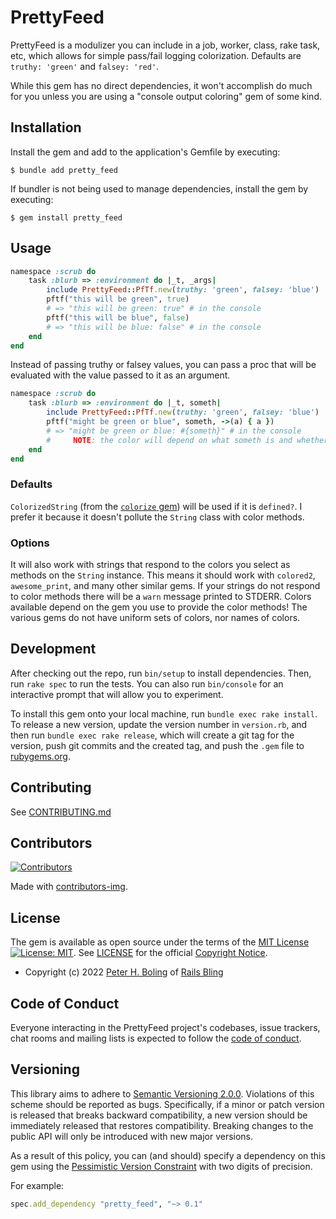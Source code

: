 # PrettyFeed

PrettyFeed is a modulizer you can include in a job, worker, class, rake task, etc, which allows for simple pass/fail logging colorization.  Defaults are `truthy: 'green'` and `falsey: 'red'`.

While this gem has no direct dependencies, it won't accomplish do much for you unless you are using a "console output coloring" gem of some kind.

## Installation

Install the gem and add to the application's Gemfile by executing:

    $ bundle add pretty_feed

If bundler is not being used to manage dependencies, install the gem by executing:

    $ gem install pretty_feed

## Usage

```ruby
namespace :scrub do
    task :blurb => :environment do |_t, _args|
        include PrettyFeed::PfTf.new(truthy: 'green', falsey: 'blue')
        pftf("this will be green", true)
        # => "this will be green: true" # in the console
        pftf("this will be blue", false)
        # => "this will be blue: false" # in the console
    end
end
```

Instead of passing truthy or falsey values, you can pass a proc that will be evaluated with the value passed to it as an argument.

```ruby
namespace :scrub do
    task :blurb => :environment do |_t, someth|
        include PrettyFeed::PfTf.new(truthy: 'green', falsey: 'blue')
        pftf("might be green or blue", someth, ->(a) { a })
        # => "might be green or blue: #{someth}" # in the console
        #     NOTE: the color will depend on what someth is and whether the proc evaluates as truthy or falsey.
    end
end
```

### Defaults

`ColorizedString` (from the [`colorize` gem](https://github.com/fazibear/colorize)) will be used if it is `defined?`.  I prefer it because it doesn't pollute the `String` class with color methods.

### Options

It will also work with strings that respond to the colors you select as methods on the `String` instance.  This means it should work with `colored2`, `awesome_print`, and many other similar gems.  If your strings do not respond to color methods there will be a `warn` message printed to STDERR.  Colors available depend on the gem you use to provide the color methods!  The various gems do not have uniform sets of colors, nor names of colors.


## Development

After checking out the repo, run `bin/setup` to install dependencies. Then, run `rake spec` to run the tests. You can also run `bin/console` for an interactive prompt that will allow you to experiment.

To install this gem onto your local machine, run `bundle exec rake install`. To release a new version, update the version number in `version.rb`, and then run `bundle exec rake release`, which will create a git tag for the version, push git commits and the created tag, and push the `.gem` file to [rubygems.org](https://rubygems.org).

## Contributing

See [CONTRIBUTING.md][contributing]

## Contributors

[![Contributors](https://contrib.rocks/image?repo=pboling/pretty_feed)]("https://github.com/pboling/pretty_feed/graphs/contributors")

Made with [contributors-img](https://contrib.rocks).

## License

The gem is available as open source under the terms of
the [MIT License][license] [![License: MIT](https://img.shields.io/badge/License-MIT-green.svg)][license-ref].
See [LICENSE][license] for the official [Copyright Notice][copyright-notice-explainer].

* Copyright (c) 2022 [Peter H. Boling][peterboling] of [Rails Bling][railsbling]

[copyright-notice-explainer]: https://opensource.stackexchange.com/questions/5778/why-do-licenses-such-as-the-mit-license-specify-a-single-year

## Code of Conduct

Everyone interacting in the PrettyFeed project's codebases, issue trackers, chat rooms and mailing lists is expected to follow the [code of conduct](https://github.com/pboling/pretty_feed/blob/main/CODE_OF_CONDUCT.md).

## Versioning

This library aims to adhere to [Semantic Versioning 2.0.0][semver]. Violations of this scheme should be reported as
bugs. Specifically, if a minor or patch version is released that breaks backward compatibility, a new version should be
immediately released that restores compatibility. Breaking changes to the public API will only be introduced with new
major versions.

As a result of this policy, you can (and should) specify a dependency on this gem using
the [Pessimistic Version Constraint][pvc] with two digits of precision.

For example:

```ruby
spec.add_dependency "pretty_feed", "~> 0.1"
```

[copyright-notice-explainer]: https://opensource.stackexchange.com/questions/5778/why-do-licenses-such-as-the-mit-license-specify-a-single-year

[gh_discussions]: https://github.com/pboling/pretty_feed/discussions

[conduct]: https://github.com/pboling/pretty_feed/blob/main/CODE_OF_CONDUCT.md

[contributing]: https://github.com/pboling/pretty_feed/blob/main/CONTRIBUTING.md

[security]: https://github.com/pboling/pretty_feed/blob/main/SECURITY.md

[license]: https://github.com/pboling/pretty_feed/blob/main/LICENSE.txt

[license-ref]: https://opensource.org/licenses/MIT

[semver]: http://semver.org/

[pvc]: http://guides.rubygems.org/patterns/#pessimistic-version-constraint

[railsbling]: http://www.railsbling.com

[peterboling]: http://www.peterboling.com

[aboutme]: https://about.me/peter.boling

[angelme]: https://angel.co/peter-boling

[coderme]:http://coderwall.com/pboling

[followme-img]: https://img.shields.io/twitter/follow/galtzo.svg?style=social&label=Follow

[tweetme]: http://twitter.com/galtzo

[politicme]: https://nationalprogressiveparty.org

[documentation]: https://rubydoc.info/github/pboling/pretty_feed/main

[source]: https://github.com/pboling/pretty_feed/

[actions]: https://github.com/pboling/pretty_feed/actions

[issues]: https://github.com/pboling/pretty_feed/issues

[climate_maintainability]: https://codeclimate.com/github/pboling/pretty_feed/maintainability

[climate_coverage]: https://codeclimate.com/github/pboling/pretty_feed/test_coverage

[codecov_coverage]: https://codecov.io/gh/pboling/pretty_feed

[code_triage]: https://www.codetriage.com/pboling/pretty_feed

[blogpage]: http://www.railsbling.com/tags/pretty_feed/

[rubygems]: https://rubygems.org/gems/pretty_feed

[chat]: https://gitter.im/pboling/pretty_feed?utm_source=badge&utm_medium=badge&utm_campaign=pr-badge&utm_content=badge

[maintenancee_policy]: https://guides.rubyonrails.org/maintenance_policy.html#security-issues

[liberapay_donate]: https://liberapay.com/pboling/donate

[gh_sponsors]: https://github.com/sponsors/pboling